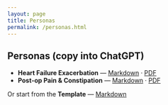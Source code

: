 ```yaml
---
layout: page
title: Personas
permalink: /personas.html
---
```


## Personas (copy into ChatGPT)
- **Heart Failure Exacerbation** — [Markdown](personas/persona_hf.md) · [PDF](assets_personas/persona_hf.pdf)
- **Post‑op Pain & Constipation** — [Markdown](personas/persona_postop.md) · [PDF](assets_personas/persona_postop.pdf)

Or start from the **Template** — [Markdown](personas/persona_template.md)
